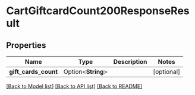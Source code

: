 # CartGiftcardCount200ResponseResult

## Properties

Name | Type | Description | Notes
------------ | ------------- | ------------- | -------------
**gift_cards_count** | Option<**String**> |  | [optional]

[[Back to Model list]](../README.md#documentation-for-models) [[Back to API list]](../README.md#documentation-for-api-endpoints) [[Back to README]](../README.md)


